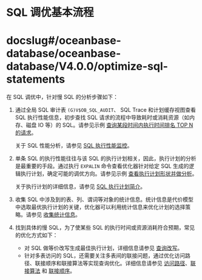 # SQL 调优基本流程

# docslug#/oceanbase-database/oceanbase-database/V4.0.0/optimize-sql-statements

在 SQL 调优中，针对慢 SQL 的分析步骤如下：

1. 通过全局 SQL 审计表 `(G)V$OB_SQL_AUDIT`、 SQL Trace 和计划缓存视图查看 SQL 执行性能信息，初步查找 SQL 请求的流程中导致耗时或消耗资源（如内存、磁盘 IO 等）的 SQL。请参见示例 [查询某段时间内执行时间排名 TOP N 的请求](300.monitor-sql-execution-performance/400.sql-performance-analysis-example/1000.query-the-top-n-requests-with-the-most-execution-time.md)。

   关于 SQL 性能分析，请参见 [SQL 执行性能监控](300.monitor-sql-execution-performance/100.gv-sql_audit-1.md)。

2. 单条 SQL 的执行性能往往与该 SQL 的执行计划相关，因此，执行计划的分析是最重要的手段。通过执行 `EXPALIN` 命令查看优化器针对给定 SQL 生成的逻辑执行计划，确定可能的调优方向。请参见示例 [查看执行计划形状并做分析](300.monitor-sql-execution-performance/400.sql-performance-analysis-example/300.view-and-analyze-the-execution-plan.md)。

   关于执行计划的详细信息，请参见 [SQL 执行计划简介](../200.sql-execution-plan/100.introduction-to-sql-execution-plans.md)。

3. 收集 SQL 中涉及到的表、列、谓词等对象的统计信息。统计信息是代价模型中选取最优执行计划的关键，优化器可以利用统计信息来优化计划的选择策略。请参见 [收集统计信息](400.optimizer-statistics/100.statistics-overview.md)。

4. 找到具体的慢 SQL，为了使某些 SQL 的执行时间或资源消耗符合预期，常见的优化方式如下：
   * 对 SQL 做等价改写生成最佳执行计划，详细信息请参见 [查询改写](500.query-rewrite/200.rule-based-query-rewriting.md)。
   * 针对多表访问的 SQL，还需要关注多表间的联接问题，通过优化访问路径、联接顺序和联接算法等实现查询优化。详细信息请参见 [访问路径](600.query-optimization/100.access-path/100.overview-9.md)、[联接算法](600.query-optimization/200.join-algorithm/200.join-algorithm-1.md) 和 [联接顺序](600.query-optimization/200.join-algorithm/300.join-order.md)。
